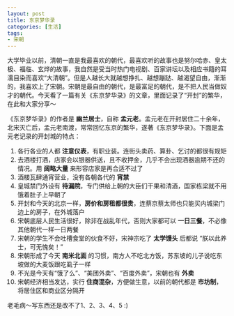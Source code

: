 ```yaml
---
layout: post
title: 东京梦华录
categories: [生活]
tags:
- 宋朝
---
```


大学毕业以前，清朝一直是我最喜欢的朝代，最喜欢听的故事也是努尔哈赤、皇太极、福临、玄烨的故事，我自然是受当时热门电视剧、百家讲坛以及相应书籍的耳濡目染而喜欢“大清朝”。但是人越长大就越想挣扎、越想蹦跶、越渴望自由，渐渐的，我喜欢上了宋朝。宋朝是最自由的朝代，是最富足的朝代，是不把人民当做奴才的朝代。今天看了一篇有关《东京梦华录》的文章，里面记录了“开封”的繁华，在此和大家分享～

《东京梦华录》的作者是 **幽兰居士**，自称 **孟元老**。孟元老在开封居住二十余年，北宋灭亡后，孟元老南渡，常常回忆东京的繁华，遂著《东京梦华录》。下面是孟元老记录的开封城的特点：

1. 各行各业的人都 **注意仪表**，有职业装。连街头卖药、算卦、乞讨的都很有规矩
2. 去酒楼打酒，店家会以银器供送，且不收押金，几乎不会出现酒器逾期不还的情况。用 **阔略大量** 来形容店家是再合适不过了
3. 酒楼瓦肆通宵营业，没有各朝各代的 **宵禁**
4. 皇城禁门外设有 **待漏院**，专门供给上朝的大臣们干果和清酒，国家栋梁就不用饿着肚子上早朝了
5. 开封和今天的北京一样，**房价和房租都很贵**，连蔡京蔡太师也只能买内城梁门边上的房子，在外城落户
6. 宋朝底层人民生活很好，除非在战乱年代，否则大家都可以 **一日三餐**，不必像其他朝代一样一日两餐
7. 宋朝的学生不会吐槽食堂的伙食不好，宋神宗吃了 **太学馒头** 后都说 “朕以此养士，可无愧矣！”
8. 宋朝形成了今天 **南米北面** 的习惯，南方人不吃北方饭，苏东坡的儿子说吃东坡做的大麦饭跟吃虱子一样
9. 不光是今天有“饿了么”、“美团外卖”、“百度外卖”，宋朝也有 **外卖**
10. 宋朝经济相当发达，实行 **住商混杂**，方便做生意，以前的朝代都是 **市坊制**，将居住区和商业区分隔开

老毛病～写东西还是改不了1、2、3、4、5 :)
